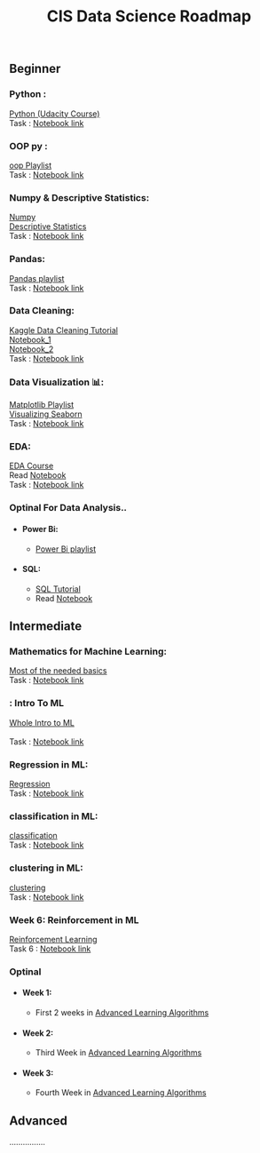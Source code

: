 <h1 align="center">CIS Data Science Roadmap</h1> 

 <br> 
 
  
  
 ## Beginner
 
 ### Python : 
 [Python (Udacity Course)](https://www.udacity.com/course/introduction-to-python--ud1110) <br>
 Task :  [Notebook link]() <br> 
 
 ### OOP py : 
 [oop Playlist](https://youtube.com/playlist?list=PLuXY3ddo_8nzUrgCyaX_WEIJljx_We-c1) <br>
 Task : [Notebook link]() <br>  
  
 ### Numpy & Descriptive Statistics:
 [Numpy](https://www.youtube.com/watch?v=QUT1VHiLmmI&t=1s) <br> 
 [Descriptive Statistics](https://www.udacity.com/course/intro-to-descriptive-statistics--ud827?fbclid=IwAR1w3TNQ50zyRncxsZLFgVG1I_atICLm9Tl-HYTA3vDUoz_gzpJeE5QHnvA) <br> 
 Task : [Notebook link]() <br>
 
  ### Pandas:
  [Pandas playlist](https://www.youtube.com/playlist?list=PL-osiE80TeTsWmV9i9c58mdDCSskIFdDS ) <br> 
  Task : [Notebook link]() <br>
  
 ### Data Cleaning:  
 [Kaggle Data Cleaning Tutorial](https://www.kaggle.com/learn/data-cleaning) <br>
 [Notebook_1](https://www.kaggle.com/code/bandiatindra/telecom-churn-prediction/notebook) <br>
 [Notebook_2](https://www.kaggle.com/code/ashishg21/data-cleaning-and-some-analysis-shoe-prices/notebook) <br>
 Task : [Notebook link]() <br> 
  
 ### Data Visualization 📊:
 [Matplotlib Playlist](https://www.youtube.com/playlist?app=desktop&list=PL-osiE80TeTvipOqomVEeZ1HRrcEvtZB_) <br>
 [Visualizing Seaborn](https://www.youtube.com/playlist?list=PLtPIclEQf-3cG31dxSMZ8KTcDG7zYng1j) <br>
 Task : [Notebook link]() <br>  
  
 ### EDA: 
 [EDA Course](https://www.coursera.org/learn/data-analysis-with-python) <br> 
 Read [Notebook](https://www.kaggle.com/code/startupsci/titanic-data-science-solutions/notebook) <br>
 Task : [Notebook link]() <br>
  
 ### Optinal For Data Analysis..
 
 - #### Power Bi:
      - [Power Bi playlist](https://www.youtube.com/playlist?list=PLUaB-1hjhk8HqnmK0gQhfmIdCbxwoAoys) <br>
 
 - #### SQL: 
      - [SQL Tutorial](https://www.youtube.com/watch?v=HXV3zeQKqGY) <br>
      - Read [Notebook](https://www.kaggle.com/code/dimarudov/data-analysis-using-sql) <br>

  
  
 ## Intermediate
 
 ### Mathematics for Machine Learning:  
 [Most of the needed basics](https://youtube.com/playlist?list=PLcQCwsZDEzFmlSc6levE3UV9rZ8yY-D_7) <br>
 Task : [Notebook link]() <br>

 ### : Intro To ML
 [Whole Intro to ML](https://youtu.be/NWONeJKn6kc) <br>  
 Task : [Notebook link]() <br>
  
 ### Regression in ML: 
 [Regression](https://www.coursera.org/learn/ml-regression?specialization=machine-learning) <br>
 Task : [Notebook link]() <br>

 ### classification in ML: 
 [classification](https://www.coursera.org/learn/ml-classification?specialization=machine-learning) <br>
 Task : [Notebook link]() <br>

 ### clustering  in ML: 
 [clustering](https://www.coursera.org/learn/ml-clustering-and-retrieval?specialization=machine-learning) <br>
 Task : [Notebook link]() <br>

 ### Week 6: Reinforcement in ML
 [Reinforcement Learning](https://youtube.com/playlist?list=PLZbbT5o_s2xoWNVdDudn51XM8lOuZ_Njv) <br>
 Task 6 : [Notebook link]() <br>

 
 ### Optinal 
 - #### Week 1: 
   - First 2 weeks in [Advanced Learning Algorithms](https://www.coursera.org/learn/advanced-learning-algorithms) <br>  
  
 - #### Week 2: 
   - Third Week in [Advanced Learning Algorithms](https://www.coursera.org/learn/advanced-learning-algorithms) <br>
 
 - #### Week 3: 
   - Fourth Week in [Advanced Learning Algorithms](https://www.coursera.org/learn/advanced-learning-algorithms) <br>



 ## Advanced 
   ................
